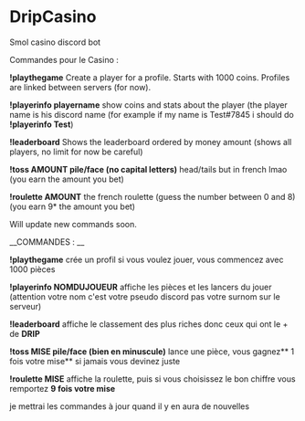 # DripCasino
Smol casino discord bot


Commandes pour le Casino :

**!playthegame** Create a player for a profile. Starts with 1000 coins. Profiles are linked between servers (for now).

**!playerinfo playername** show coins and stats about the player (the player name is his discord name (for example if my name is Test#7845 i should do **!playerinfo Test**)

**!leaderboard** Shows the leaderboard ordered by money amount (shows all players, no limit for now be careful)

**!toss AMOUNT pile/face (no capital letters)** head/tails but in french lmao (you earn the amount you bet)

**!roulette AMOUNT** the french roulette (guess the number between 0 and 8) (you earn 9* the amount you bet)

Will update new commands soon.


__COMMANDES : __

**!playthegame** crée un profil si vous voulez jouer, vous commencez avec 1000 pièces

**!playerinfo NOMDUJOUEUR** affiche les pièces et les lancers du jouer (attention votre nom c'est votre pseudo discord pas votre surnom sur le serveur)

**!leaderboard** affiche le classement des plus riches donc ceux qui ont le + de **__DRIP__**

**!toss MISE pile/face (bien en minuscule)** lance une pièce, vous gagnez** 1 fois votre mise** si jamais vous devinez juste

**!roulette MISE** affiche la roulette, puis si vous choisissez le bon chiffre vous remportez **9 fois votre mise**

je mettrai les commandes à jour quand il y en aura de nouvelles
